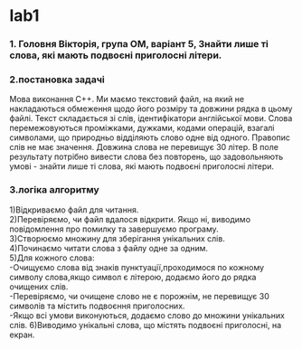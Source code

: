 # lab1
### 1. Головня Вікторія, група ОМ, варіант 5, Знайти лише ті слова, які мають подвоєні приголосні літери.
### 2.постановка задачі
Мова виконання C++.
Ми маємо текстовий файл, на який не накладаються обмеження щодо
його розміру та довжини рядка в цьому файлі.
Текст складається зі слів, ідентифікатори англійської мови.
Слова перемежовуються проміжками, дужками, кодами операцій, взагалі
символами, що природньо відділяють слово одне від одного. Правопис слів не
має значення. Довжина слова не перевищує 30 літер.
В поле результату потрібно вивести слова без повторень, що
задовольняють умові - знайти лише ті слова, які мають подвоєні приголосні літери.
### 3.логіка алгоритму
  1)Відкриваємо файл для читання.  
  2)Перевіряємо, чи файл вдалося відкрити. Якщо ні, виводимо повідомлення про помилку та завершуємо програму.  
  3)Створюємо множину для зберігання унікальних слів.  
  4)Починаємо читати слова з файлу одне за одним.  
  5)Для кожного слова:  
  -Очищуємо слова від знаків пунктуації,проходимося по кожному символу слова,якщо символ є літерою, додаємо його до рядка очищених слів.  
  -Перевіряємо, чи очищене слово не є порожнім, не перевищує 30 символів та містить подвоєння приголосних.  
  -Якщо всі умови виконуються, додаємо слово до множини унікальних слів.
   6)Виводимо унікальні слова, що містять подвоєні приголосні, на екран.
